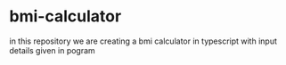# bmi-calculator
in this repository we are creating a bmi calculator in typescript with input details given in pogram
